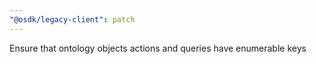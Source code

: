 ```yaml
---
"@osdk/legacy-client": patch
---
```


Ensure that ontology objects actions and queries have enumerable keys
